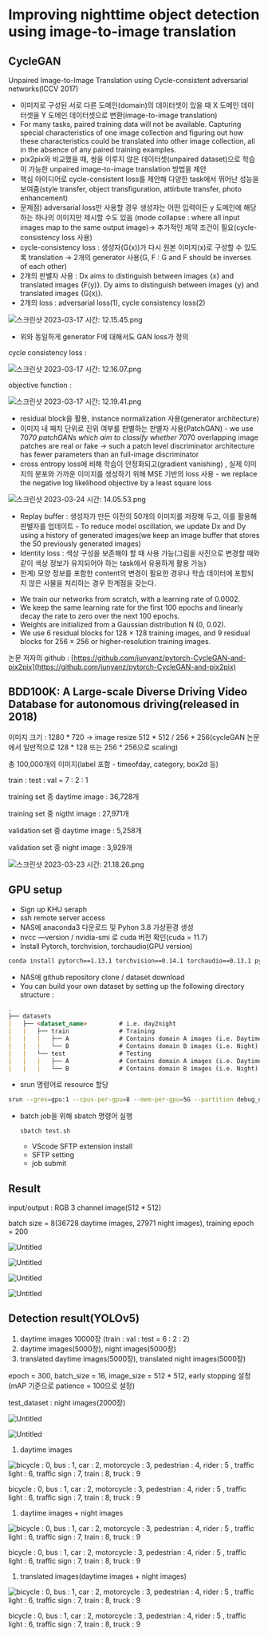 # Improving nighttime object detection using image-to-image translation

## CycleGAN

Unpaired Image-to-Image Translation using Cycle-consistent adversarial networks(ICCV 2017)

- 이미지로 구성된 서로 다른 도메인(domain)의 데이터셋이 있을 때 X 도메인 데이터셋을 Y 도메인 데이터셋으로 변환(image-to-image translation)
- For many tasks, paired training data will not be available. Capturing special characteristics of one image collection and figuring out how these characteristics could be translated into other image collection, all in the absence of any paired training examples.
- pix2pix와 비교했을 때, 쌍을 이루지 않은 데이터셋(unpaired dataset)으로 학습이 가능한 unpaired image-to-image translation 방법을 제안
- 핵심 아이디어로 cycle-consistent loss를 제안해 다양한 task에서 뛰어난 성능을 보여줌(style transfer, object transfiguration, attirbute transfer, photo enhancement)
- 문제점) adversarial loss만 사용할 경우 생성자는 어떤 입력이든 y 도메인에 해당하는 하나의 이미지만 제시할 수도 있음 (mode collapse : where all input images map to the same output image)→ 추가적인 제약 조건이 필요(cycle-consistency loss 사용)
- cycle-consistency loss : 생성자(G(x))가 다시 원본 이미지(x)로 구성할 수 있도록 translation → 2개의 generator 사용(G, F : G and F should be inverses of each other)
- 2개의 판별자 사용 : Dx aims to distinguish between images {x} and translated images {F(y)}. Dy aims to distinguish between images {y} and translated images {G(x)}.
- 2개의 loss : adversarial loss(1), cycle consistency loss(2)

![스크린샷 2023-03-17 시간: 12.15.45.png](Improving%20nighttime%20object%20detection%20using%20image-t%20be5d82e7e83e41a291f5bbc57c4c8302/%25E1%2584%2589%25E1%2585%25B3%25E1%2584%258F%25E1%2585%25B3%25E1%2584%2585%25E1%2585%25B5%25E1%2586%25AB%25E1%2584%2589%25E1%2585%25A3%25E1%2586%25BA_2023-03-17_%25E1%2584%2589%25E1%2585%25B5%25E1%2584%2580%25E1%2585%25A1%25E1%2586%25AB_12.15.45.png)

- 위와 동일하게 generator F에 대해서도 GAN loss가 정의

cycle consistency loss :

![스크린샷 2023-03-17 시간: 12.16.07.png](Improving%20nighttime%20object%20detection%20using%20image-t%20be5d82e7e83e41a291f5bbc57c4c8302/%25E1%2584%2589%25E1%2585%25B3%25E1%2584%258F%25E1%2585%25B3%25E1%2584%2585%25E1%2585%25B5%25E1%2586%25AB%25E1%2584%2589%25E1%2585%25A3%25E1%2586%25BA_2023-03-17_%25E1%2584%2589%25E1%2585%25B5%25E1%2584%2580%25E1%2585%25A1%25E1%2586%25AB_12.16.07.png)

objective function :

![스크린샷 2023-03-17 시간: 12.19.41.png](Improving%20nighttime%20object%20detection%20using%20image-t%20be5d82e7e83e41a291f5bbc57c4c8302/%25E1%2584%2589%25E1%2585%25B3%25E1%2584%258F%25E1%2585%25B3%25E1%2584%2585%25E1%2585%25B5%25E1%2586%25AB%25E1%2584%2589%25E1%2585%25A3%25E1%2586%25BA_2023-03-17_%25E1%2584%2589%25E1%2585%25B5%25E1%2584%2580%25E1%2585%25A1%25E1%2586%25AB_12.19.41.png)

- residual block을 활용, instance normalization 사용(generator architecture)
- 이미지 내 패치 단위로 진위 여부를 판별하는 판별자 사용(PatchGAN) - we use 70*70 patchGANs which aim to classify whether 70*70 overlapping image patches are real or fake → such a patch level discriminator architecture has fewer parameters than an full-image discriminator
- cross entropy loss에 비해 학습이 안정화되고(gradient vanishing) , 실제 이미지의 분포와 가까운 이미지를 생성하기 위해 MSE 기반의 loss 사용 -  we replace the negative log likelihood objective by a least square loss

![스크린샷 2023-03-24 시간: 14.05.53.png](Improving%20nighttime%20object%20detection%20using%20image-t%20be5d82e7e83e41a291f5bbc57c4c8302/%25E1%2584%2589%25E1%2585%25B3%25E1%2584%258F%25E1%2585%25B3%25E1%2584%2585%25E1%2585%25B5%25E1%2586%25AB%25E1%2584%2589%25E1%2585%25A3%25E1%2586%25BA_2023-03-24_%25E1%2584%2589%25E1%2585%25B5%25E1%2584%2580%25E1%2585%25A1%25E1%2586%25AB_14.05.53.png)

- Replay buffer : 생성자가 만든 이전의 50개의 이미지를 저장해 두고, 이를 활용해 판별자를 업데이트 - To reduce model oscillation, we update Dx and Dy using a history of generated images(we keep an image buffer that stores the 50 previously generated images)
- Identity loss : 색상 구성을 보존해야 할 때 사용 가능(그림을 사진으로 변경할 때와 같이 색상 정보가 유지되어야 하는 task에서 유용하게 활용 가능)
- 한계) 모양 정보를 포함한 content의 변경이 필요한 경우나 학습 데이터에 포함되지 않은 사물을 처리하는 경우 한계점을 갖는다.

<training details>

- We train our networks from scratch, with a learning rate of 0.0002.
- We keep the same learning rate for the first 100 epochs and linearly decay the rate to zero over the next 100 epochs.
- Weights are initialized from a Gaussian distribution N (0, 0.02).
- We use 6 residual blocks for 128 × 128 training images, and 9 residual blocks for 256 × 256 or higher-resolution training images.

논문 저자의 github : [https://github.com/junyanz/pytorch-CycleGAN-and-pix2pix](https://github.com/junyanz/pytorch-CycleGAN-and-pix2pix)

## ****BDD100K: A Large-scale Diverse Driving Video Database for autonomous driving(released in 2018)****

이미지 크기 : 1280 * 720 → image resize 512 * 512 / 256 * 256(cycleGAN 논문에서 일반적으로 128 * 128 또는 256 * 256으로 scaling)

총 100,000개의 이미지(label 포함 - timeofday, category, box2d 등)

train : test : val = 7 : 2 : 1

training set 중 daytime image : 36,728개

training set 중 nigtht image : 27,971개

validation set 중 daytime image : 5,258개

validation set 중 night image : 3,929개

![스크린샷 2023-03-23 시간: 21.18.26.png](Improving%20nighttime%20object%20detection%20using%20image-t%20be5d82e7e83e41a291f5bbc57c4c8302/%25E1%2584%2589%25E1%2585%25B3%25E1%2584%258F%25E1%2585%25B3%25E1%2584%2585%25E1%2585%25B5%25E1%2586%25AB%25E1%2584%2589%25E1%2585%25A3%25E1%2586%25BA_2023-03-23_%25E1%2584%2589%25E1%2585%25B5%25E1%2584%2580%25E1%2585%25A1%25E1%2586%25AB_21.18.26.png)

## GPU setup

- Sign up KHU seraph
- ssh remote server access
- NAS에 anaconda3 다운로드 및 Pyhon 3.8 가상환경 생성
- nvcc —version / nvidia-smi 로 cuda 버전 확인(cuda = 11.7)
- Install Pytorch, torchvision, torchaudio(GPU version)

```bash
conda install pytorch==1.13.1 torchvision==0.14.1 torchaudio==0.13.1 pytorch-cuda=11.7 -c pytorch -c nvidia 
```

- NAS에 github repository clone / dataset download
- You can build your own dataset by setting up the following directory structure :

```markdown
.
├── datasets                   
|   ├── <dataset_name>         # i.e. day2night
|   |   ├── train              # Training
|   |   |   ├── A              # Contains domain A images (i.e. Daytime)
|   |   |   └── B              # Contains domain B images (i.e. Night)
|   |   └── test               # Testing
|   |   |   ├── A              # Contains domain A images (i.e. Daytime)
|   |   |   └── B              # Contains domain B images (i.e. Night)
```

- srun 명령어로 resource 할당

```bash
srun --gres=gpu:1 --cpus-per-gpu=8 --mem-per-gpu=5G --partition debug_ugrad --pty "$SHELL”
```

- batch job을 위해 sbatch 명령어 실행
    
    ```bash
    sbatch test.sh 
    ```
    
    - VScode SFTP extension install
    - SFTP setting
    - job submit

## Result

input/output : RGB 3 channel image(512 * 512)

batch size = 8(36728 daytime images, 27971 night images), training epoch = 200

![Untitled](Improving%20nighttime%20object%20detection%20using%20image-t%20be5d82e7e83e41a291f5bbc57c4c8302/Untitled.jpeg)

![Untitled](Improving%20nighttime%20object%20detection%20using%20image-t%20be5d82e7e83e41a291f5bbc57c4c8302/Untitled%201.jpeg)

![Untitled](Improving%20nighttime%20object%20detection%20using%20image-t%20be5d82e7e83e41a291f5bbc57c4c8302/Untitled%202.jpeg)

![Untitled](Improving%20nighttime%20object%20detection%20using%20image-t%20be5d82e7e83e41a291f5bbc57c4c8302/Untitled%203.jpeg)

## Detection result(YOLOv5)

1. daytime images 10000장 (train : val : test = 6 : 2 : 2)
2. daytime images(5000장), night images(5000장) 
3. translated daytime images(5000장), translated night images(5000장)

epoch = 300, batch_size = 16, image_size = 512 * 512, early stopping 설정(mAP 기준으로 patience = 100으로 설정) 

test_dataset : night images(2000장)

![Untitled](Improving%20nighttime%20object%20detection%20using%20image-t%20be5d82e7e83e41a291f5bbc57c4c8302/Untitled%204.jpeg)

![Untitled](Improving%20nighttime%20object%20detection%20using%20image-t%20be5d82e7e83e41a291f5bbc57c4c8302/Untitled%205.jpeg)

1. daytime images 

![bicycle : 0, bus : 1, car : 2, motorcycle : 3, pedestrian : 4, rider : 5 , traffic light : 6, traffic sign : 7, train : 8, truck : 9](Improving%20nighttime%20object%20detection%20using%20image-t%20be5d82e7e83e41a291f5bbc57c4c8302/Untitled.png)

bicycle : 0, bus : 1, car : 2, motorcycle : 3, pedestrian : 4, rider : 5 , traffic light : 6, traffic sign : 7, train : 8, truck : 9

1. daytime images + night images 

![bicycle : 0, bus : 1, car : 2, motorcycle : 3, pedestrian : 4, rider : 5 , traffic light : 6, traffic sign : 7, train : 8, truck : 9](Improving%20nighttime%20object%20detection%20using%20image-t%20be5d82e7e83e41a291f5bbc57c4c8302/Untitled%201.png)

bicycle : 0, bus : 1, car : 2, motorcycle : 3, pedestrian : 4, rider : 5 , traffic light : 6, traffic sign : 7, train : 8, truck : 9

1. translated images(daytime images + night images)

![bicycle : 0, bus : 1, car : 2, motorcycle : 3, pedestrian : 4, rider : 5 , traffic light : 6, traffic sign : 7, train : 8, truck : 9](Improving%20nighttime%20object%20detection%20using%20image-t%20be5d82e7e83e41a291f5bbc57c4c8302/Untitled%202.png)

bicycle : 0, bus : 1, car : 2, motorcycle : 3, pedestrian : 4, rider : 5 , traffic light : 6, traffic sign : 7, train : 8, truck : 9